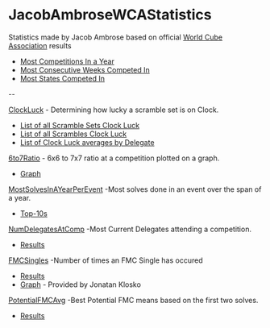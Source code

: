 # JacobAmbroseWCAStatistics

Statistics made by Jacob Ambrose based on official [World Cube Association](https://www.worldcubeassociation.org) results

- [Most Competitions In a Year](https://github.com/Jambrose777/JacobAmbroseWCAStatistics/blob/master/MostCompsInYear/README.md)
- [Most Consecutive Weeks Competed In](https://github.com/Jambrose777/JacobAmbroseWCAStatistics/blob/master/ConsecutiveWeeksCompeting/README.md)
- [Most States Competed In](https://github.com/Jambrose777/JacobAmbroseWCAStatistics/blob/master/MostStates/README.md)
 
 --

[ClockLuck](https://github.com/Jambrose777/JacobAmbroseWCAStatistics/blob/master/ClockLuck/README.md) - Determining how lucky a scramble set is on Clock.

 - [List of all Scramble Sets Clock Luck](https://github.com/Jambrose777/JacobAmbroseWCAStatistics/blob/master/ClockLuck/results/Results.md)
 - [List of all Scrambles Clock Luck](https://github.com/Jambrose777/JacobAmbroseWCAStatistics/blob/master/ClockLuck/results/ResultsSingle.md)
 - [List of Clock Luck averages by Delegate](https://github.com/Jambrose777/JacobAmbroseWCAStatistics/blob/master/ClockLuck/results/ResultsDelegates.md)

[6to7Ratio](https://github.com/Jambrose777/JacobAmbroseWCAStatistics/blob/master/6to7Ratio/README.md) - 6x6 to 7x7 ratio at a competition plotted on a graph.

 - [Graph](https://github.com/Jambrose777/JacobAmbroseWCAStatistics/blob/master/6to7Ratio/Results.png)

[MostSolvesInAYearPerEvent](https://github.com/Jambrose777/JacobAmbroseWCAStatistics/blob/master/MostSolvesInAYearPerEvent/README.md) -Most solves done in an event over the span of a year.

 - [Top-10s](https://github.com/Jambrose777/JacobAmbroseWCAStatistics/blob/master/MostSolvesInAYearPerEvent/Results.md)

[NumDelegatesAtComp](https://github.com/Jambrose777/JacobAmbroseWCAStatistics/blob/master/NumDelegatesAtComp/README.md) -Most Current Delegates attending a competition.

 - [Results](https://github.com/Jambrose777/JacobAmbroseWCAStatistics/blob/master/NumDelegatesAtComp/Results.md)

[FMCSingles](https://github.com/Jambrose777/JacobAmbroseWCAStatistics/blob/master/FMCSingles/README.md) -Number of times an FMC Single has occured

 - [Results](https://github.com/Jambrose777/JacobAmbroseWCAStatistics/blob/master/FMCSingles/Results.md)
 - [Graph](https://github.com/Jambrose777/JacobAmbroseWCAStatistics/blob/master/FMCSingles/ResultGraph.jpg) - Provided by Jonatan Klosko

 [PotentialFMCAvg](https://github.com/Jambrose777/JacobAmbroseWCAStatistics/blob/master/PotentialFMCAvg/README.md) -Best Potential FMC means based on the first two solves.

 - [Results](https://github.com/Jambrose777/JacobAmbroseWCAStatistics/blob/master/PotentialFMCAvg/Results.md)

